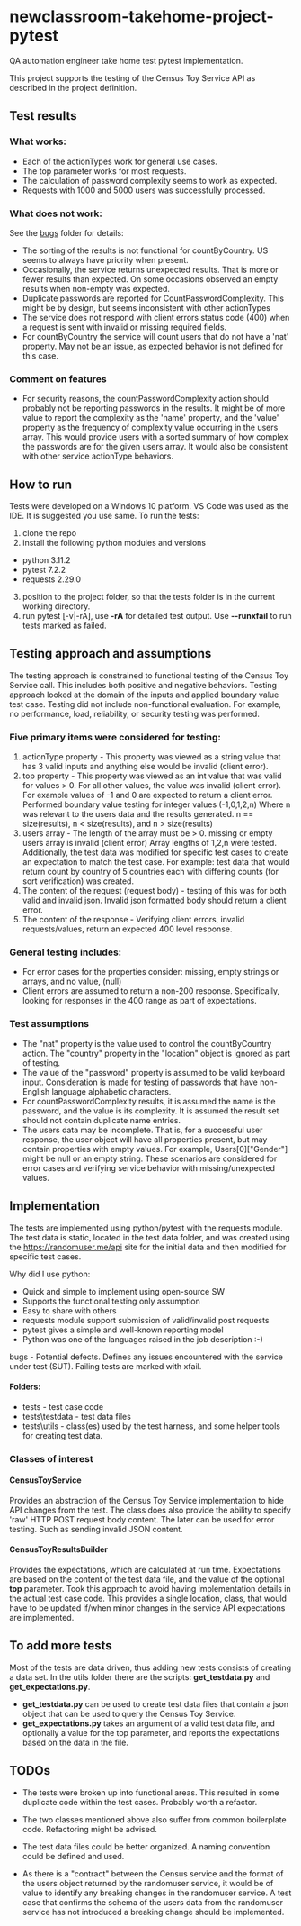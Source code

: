 # newclassroom-takehome-project-pytest
 QA automation engineer take home test pytest implementation.

 This project supports the testing of the Census Toy Service API as described in the project definition.

## Test results

### What works:

- Each of the actionTypes work for general use cases.
- The top parameter works for most requests.
- The calculation of password complexity seems to work as expected.
- Requests with 1000 and 5000 users was successfully processed.

### What does not work:

See the [bugs](bugs) folder for details:

- The sorting of the results is not functional for countByCountry.  US seems to always have priority when present.
- Occasionally, the service returns unexpected results. That is more or fewer results than expected.  On some occasions observed an empty results when non-empty was expected.
- Duplicate passwords are reported for CountPasswordComplexity.  This might be by design, but seems inconsistent with other actionTypes
- The service does not respond with client errors status code (400) when a request is sent with invalid or missing required fields. 
- For countByCountry the service will count users that do not have a 'nat' property. May not be an issue, as expected behavior is not defined for this case.

### Comment on features

- For security reasons, the countPasswordComplexity action should probably not be reporting passwords in the results. It might be of more value to report the complexity as the 'name' property, and the 'value' property as the frequency of complexity value occurring in the users array.  This would provide users with a sorted summary of how complex the passwords are for the given users array.  It would also be consistent with other service actionType behaviors.

## How to run

Tests were developed on a Windows 10 platform.  VS Code was used as the IDE. It is suggested you use same. To run the tests:

1. clone the repo
2. install the following python modules and versions
- python 3.11.2
- pytest 7.2.2
- requests 2.29.0
3. position to the project folder, so that the tests folder is in the current working directory.
4. run pytest [-v|-rA], use **-rA** for detailed test output.  Use **--runxfail** to run tests marked as failed.

 ## Testing approach and assumptions

The testing approach is constrained to functional testing of the Census Toy Service call.   This includes both positive and negative behaviors.  Testing approach looked at the domain of the inputs and applied boundary value test case.  Testing did not include non-functional evaluation.  For example, no performance, load, reliability, or security testing was performed.

### Five primary items were considered for testing:

1. actionType property - This property was viewed as a string value that has 3 valid inputs and anything else would be invalid (client error).  
2. top property - This property was viewed as an  int value that  was valid for values > 0.   For all other values, the value was invalid (client error). For example values of -1 and 0 are expected to return a client error.  Performed boundary value testing for integer values (-1,0,1,2,n) Where n was relevant to the users data and the results generated. n == size(results), n < size(results), and n > size(results)
3. users array - The length of the array must be > 0.   missing or empty users array is invalid (client error)  Array lengths of 1,2,n were tested.   Additionally, the test data was modified for specific test cases to create an expectation to match the test case.   For example:  test data that would return count by country of 5 countries each with differing counts (for sort verification) was created.
4. The content of the request (request body) - testing of this was for both valid and invalid json.  Invalid json formatted body should return a client error.
5. The content of the response - Verifying client errors, invalid requests/values, return an expected 400 level response.

### General testing includes:
- For error cases for the properties consider:  missing, empty strings or arrays, and no value, (null)
- Client errors are assumed to return a non-200 response.  Specifically, looking for responses in the 400 range as part of expectations.

###  Test assumptions

- The "nat" property is the value used to control the  countByCountry action.  The "country" property in the "location" object is ignored as part of testing.
- The value of the "password" property is assumed to be valid keyboard input. Consideration is made for testing of passwords that have non-English language alphabetic characters.
- For countPasswordComplexity results, it is assumed the name is the password, and the value is its complexity. It is assumed the result set should not contain duplicate name entries.
- The users data may be incomplete.  That is, for a successful user response, the user object will have all properties present, but may contain properties with empty values.  For example, Users[0]["Gender"] might be null or an empty string.  These scenarios are considered for error cases and verifying service behavior with missing/unexpected values.

 ## Implementation

The tests are implemented using python/pytest with the requests module.   The test data is static, located in the test data folder, and was created using the https://randomuser.me/api site for the initial data and then modified for specific test cases.

Why did I use python: 
- Quick and simple to implement using open-source SW
- Supports the functional testing only assumption
- Easy to share with others
- requests module support submission of valid/invalid post requests
- pytest gives a simple and well-known reporting model
- Python was one of the languages raised in the job description :-) 

bugs  - Potential defects. Defines any issues encountered with the service under test (SUT).   Failing tests are marked with xfail.

#### Folders:

- tests - test case code
- tests\testdata - test data files
- tests\utils - class(es) used by the test harness, and some helper tools for creating test data.

### Classes of interest

#### CensusToyService

Provides an abstraction of the Census Toy Service implementation to hide API changes from the test.   The class does also provide the ability to specify 'raw'  HTTP POST request body content.   The later can be used for error testing. Such as sending invalid JSON content.

#### CensusToyResultsBuilder

Provides the expectations, which are calculated  at run time. Expectations are based on the content of the test data file, and the value of the optional **top** parameter.   Took this approach to avoid having implementation details in the actual test case code.  This provides a single location, class, that would have to be updated if/when minor changes in the service API  expectations are implemented.

## To add more tests

Most of the tests are data driven, thus adding new tests consists of creating a data set.
In the utils folder there are the scripts: **get_testdata.py** and **get_expectations.py**.  
- **get_testdata.py** can be used to create test data files that contain a json object that can be used to query the Census Toy Service.   
- **get_expectations.py** takes an argument of a valid test data file, and optionally a value for the top parameter, and reports the expectations based on the data in the file.

## TODOs

- The tests were broken up into functional areas.   This resulted in some duplicate code within the test cases.  Probably worth a refactor.

- The two classes mentioned above also suffer from common boilerplate code.  Refactoring might be advised.

- The test data files could be better organized.  A naming convention could be defined and used.

- As there is a "contract" between the Census service and the format of the users object returned by the randomuser service, it would be of value to identify any breaking changes in the randomuser service.  A test case that confirms the  schema of the users data  from the randomuser service has not introduced a breaking change should be implemented.